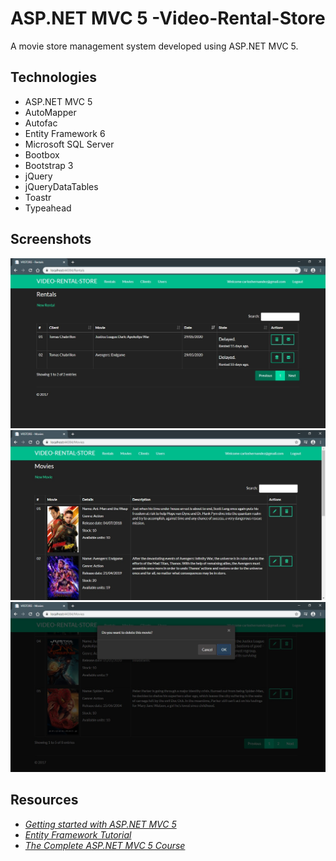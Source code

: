 # ASP.NET MVC 5 -Video-Rental-Store

A movie store management system developed using ASP.NET MVC 5.

## Technologies
- ASP.NET MVC 5
- AutoMapper
- Autofac
- Entity Framework 6
- Microsoft SQL Server
- Bootbox
- Bootstrap 3
- jQuery
- jQueryDataTables
- Toastr
- Typeahead

## Screenshots

<img src=".screenshots/2cf3432b-2baa-4b02-9bc7-4be1c9ae158a.jpg" width="600"/>
<img src=".screenshots/d8761f99-eb85-47ea-a9f8-b092c38b5fab.jpg" width="600"/>
<img src=".screenshots/df8b2c95-ee4b-4e83-8859-96f3af5f9033.jpg" width="600"/>

## Resources

- *[Getting started with ASP.NET MVC 5](https://docs.microsoft.com/en-us/aspnet/mvc/overview/getting-started/introduction/getting-started)*
- *[Entity Framework Tutorial](https://www.entityframeworktutorial.net/entityframework6/introduction.aspx)*
- *[The Complete ASP.NET MVC 5 Course](https://www.udemy.com/course/the-complete-aspnet-mvc-5-course/)*
